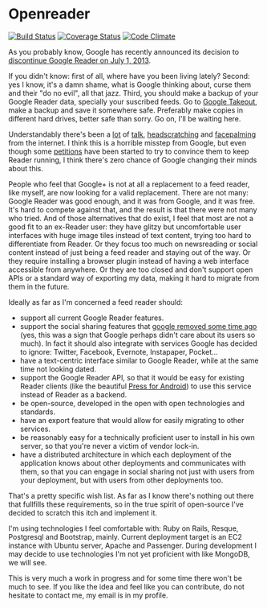 Openreader
==========
[![Build Status](https://travis-ci.org/amatriain/openreader.png)](https://travis-ci.org/amatriain/openreader) [![Coverage Status](https://coveralls.io/repos/amatriain/openreader/badge.png?branch=master)](https://coveralls.io/r/amatriain/openreader) [![Code Climate](https://codeclimate.com/github/amatriain/openreader.png)](https://codeclimate.com/github/amatriain/openreader)

As you probably know, Google has recently announced its decision to [discontinue Google Reader on July 1, 2013](http://googlereader.blogspot.ca/2013/03/powering-down-google-reader.html).

If you didn't know: first of all, where have you been living lately? Second: yes I know, it's a damn shame, what is Google thinking about, curse them and their "do no evil", all that jazz. Third, you should make a backup of your Google Reader data, specially your suscribed feeds. Go to [Google Takeout](https://www.google.com/takeout/?pli=1#custom:reader), make a backup and save it somewhere safe. Preferably make copies in different hard drives, better safe than sorry. Go on, I'll be waiting here.

Understandably there's been a [lot](http://lifehacker.com/5990454/google-is-killing-google-reader?tag=google-reader) of [talk](http://techcrunch.com/2013/03/24/bees/), [headscratching](http://www.slate.com/articles/technology/technology/2013/03/google_reader_why_did_everyone_s_favorite_rss_program_die_what_free_web.html) and [facepalming](http://www.reddit.com/r/technology/comments/1a8ygk/official_google_reader_blog_powering_down_google/) from the internet. I think this is a horrible misstep from Google, but even though some [petitions](https://www.change.org/petitions/google-keep-google-reader-running) have been started to try to convince them to keep Reader running, I think there's zero chance of Google changing their minds about this.

People who feel that Google+ is not at all a replacement to a feed reader, like myself, are now looking for a valid replacement. There are not many: Google Reader was good enough, and it was from Google, and it was free. It's hard to compete against that, and the result is that there were not many who tried. And of those alternatives that do exist, I feel that most are not a good fit to an ex-Reader user: they have glitzy but uncomfortable user interfaces with huge image tiles instead of text content, trying too hard to differentiate from Reader. Or they focus too much on newsreading or social content instead of just being a feed reader and staying out of the way. Or they require installing a browser plugin instead of having a web interface accessible from anywhere. Or they are too closed and don't support open APIs or a standard way of exporting my data, making it hard to migrate from them in the future.

Ideally as far as I'm concerned a feed reader should:

- support all current Google Reader features.
- support the social sharing features that [google removed some time ago](http://googlereader.blogspot.com.es/2011/10/new-in-reader-fresh-design-and-google.html) (yes, this was a sign that Google perhaps didn't care about its users so much). In fact it should also integrate with services Google has decided to ignore: Twitter, Facebook, Evernote, Instapaper, Pocket...
- have a text-centric interface similar to Google Reader, while at the same time not looking dated.
- support the Google Reader API, so that it would be easy for existing Reader clients (like the beautiful [Press for Android](http://twentyfivesquares.com/press/)) to use this service instead of Reader as a backend.
- be open-source, developed in the open with open technologies and standards.
- have an export feature that would allow for easily migrating to other services.
- be reasonably easy for a technically proficient user to install in his own server, so that you're never a victim of vendor lock-in.
- have a distributed architecture in which each deployment of the application knows about other deployments and communicates with them, so that you can engage in social sharing not just with users from your deployment, but with users from other deployments too.

That's a pretty specific wish list. As far as I know there's nothing out there that fullfills these requirements, so in the true spirit of open-source I've decided to scratch this itch and implement it.

I'm using technologies I feel comfortable with: Ruby on Rails, Resque, Postgresql and Bootstrap, mainly. Current deployment target is an EC2 instance with Ubuntu server, Apache and Passenger. During development I may decide to use technologies I'm not yet proficient with like MongoDB, we will see.

This is very much a work in progress and for some time there won't be much to see. If you like the idea and feel like you can contribute, do not hesitate to contact me, my email is in my profile.
